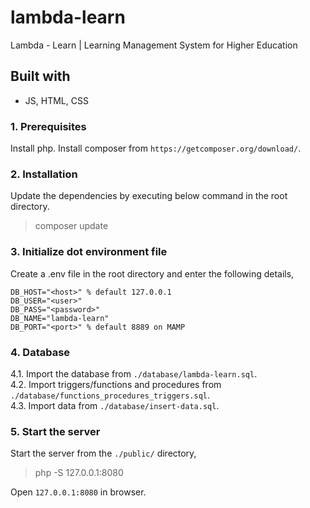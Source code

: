 # lambda-learn
Lambda - Learn | Learning Management System for Higher Education

## Built with
- JS, HTML, CSS

### 1. Prerequisites
Install php. Install composer from `https://getcomposer.org/download/`.

### 2. Installation
Update the dependencies by executing below command in the root directory.
> composer update

### 3. Initialize dot environment file
Create a .env file in the root directory and enter the following details,
```dotenv
DB_HOST="<host>" % default 127.0.0.1
DB_USER="<user>"
DB_PASS="<password>"
DB_NAME="lambda-learn"
DB_PORT="<port>" % default 8889 on MAMP
```

### 4. Database
4.1. Import the database from `./database/lambda-learn.sql`. <br>
4.2. Import triggers/functions and procedures from `./database/functions_procedures_triggers.sql`. <br>
4.3. Import data from `./database/insert-data.sql`.

### 5. Start the server
Start the server from the `./public/` directory,
> php -S 127.0.0.1:8080

Open `127.0.0.1:8080` in browser.

